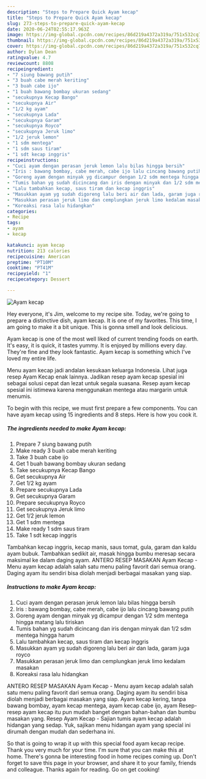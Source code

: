 ```yaml
---
description: "Steps to Prepare Quick Ayam kecap"
title: "Steps to Prepare Quick Ayam kecap"
slug: 273-steps-to-prepare-quick-ayam-kecap
date: 2020-06-24T02:55:17.963Z
image: https://img-global.cpcdn.com/recipes/86d219a4372a319a/751x532cq70/ayam-kecap-foto-resep-utama.jpg
thumbnail: https://img-global.cpcdn.com/recipes/86d219a4372a319a/751x532cq70/ayam-kecap-foto-resep-utama.jpg
cover: https://img-global.cpcdn.com/recipes/86d219a4372a319a/751x532cq70/ayam-kecap-foto-resep-utama.jpg
author: Dylan Dean
ratingvalue: 4.7
reviewcount: 8808
recipeingredient:
- "7 siung bawang putih"
- "3 buah cabe merah keriting"
- "3 buah cabe ijo"
- "1 buah bawang bombay ukuran sedang"
- "secukupnya Kecap Bango"
- "secukupnya Air"
- "1/2 kg ayam"
- "secukupnya Lada"
- "secukupnya Garam"
- "secukupnya Royco"
- "secukupnya Jeruk limo"
- "1/2 jeruk lemon"
- "1 sdm mentega"
- "1 sdm saus tiram"
- "1 sdt kecap inggris"
recipeinstructions:
- "Cuci ayam dengan perasan jeruk lemon lalu bilas hingga bersih"
- "Iris : bawang bombay, cabe merah, cabe ijo lalu cincang bawang putih"
- "Goreng ayam dengan minyak yg dicampur dengan 1/2 sdm mentega hingga matang lalu tiriskan"
- "Tumis bahan yg sudah dicincang dan iris dengan minyak dan 1/2 sdm mentega hingga harum"
- "Lalu tambahkan kecap, saus tiram dan kecap inggris"
- "Masukkan ayam yg sudah digoreng lalu beri air dan lada, garam juga royco"
- "Masukkan perasan jeruk limo dan cemplungkan jeruk limo kedalam masakan"
- "Koreaksi rasa lalu hidangkan"
categories:
- Recipe
tags:
- ayam
- kecap

katakunci: ayam kecap 
nutrition: 213 calories
recipecuisine: American
preptime: "PT10M"
cooktime: "PT41M"
recipeyield: "1"
recipecategory: Dessert

---
```



![Ayam kecap](https://img-global.cpcdn.com/recipes/86d219a4372a319a/751x532cq70/ayam-kecap-foto-resep-utama.jpg)

Hey everyone, it's Jim, welcome to my recipe site. Today, we're going to prepare a distinctive dish, ayam kecap. It is one of my favorites. This time, I am going to make it a bit unique. This is gonna smell and look delicious.

Ayam kecap is one of the most well liked of current trending foods on earth. It's easy, it is quick, it tastes yummy. It is enjoyed by millions every day. They're fine and they look fantastic. Ayam kecap is something which I've loved my entire life.

Menu ayam kecap jadi andalan kesukaan keluarga Indonesia. Lihat juga resep Ayam Kecap enak lainnya. Jadikan resep ayam kecap spesial ini sebagai solusi cepat dan lezat untuk segala suasana. Resep ayam kecap spesial ini istimewa karena menggunakan mentega atau margarin untuk menumis.


To begin with this recipe, we must first prepare a few components. You can have ayam kecap using 15 ingredients and 8 steps. Here is how you cook it.

<!--inarticleads1-->

##### The ingredients needed to make Ayam kecap:

1. Prepare 7 siung bawang putih
1. Make ready 3 buah cabe merah keriting
1. Take 3 buah cabe ijo
1. Get 1 buah bawang bombay ukuran sedang
1. Take secukupnya Kecap Bango
1. Get secukupnya Air
1. Get 1/2 kg ayam
1. Prepare secukupnya Lada
1. Get secukupnya Garam
1. Prepare secukupnya Royco
1. Get secukupnya Jeruk limo
1. Get 1/2 jeruk lemon
1. Get 1 sdm mentega
1. Make ready 1 sdm saus tiram
1. Take 1 sdt kecap inggris


Tambahkan kecap inggris, kecap manis, saus tomat, gula, garam dan kaldu ayam bubuk. Tambahkan sedikit air, masak hingga bumbu meresap secara maksimal ke dalam daging ayam. ANTERO RESEP MASAKAN Ayam Kecap - Menu ayam kecap adalah salah satu menu paling favorit dari semua orang. Daging ayam itu sendiri bisa diolah menjadi berbagai masakan yang siap. 

<!--inarticleads2-->

##### Instructions to make Ayam kecap:

1. Cuci ayam dengan perasan jeruk lemon lalu bilas hingga bersih
1. Iris : bawang bombay, cabe merah, cabe ijo lalu cincang bawang putih
1. Goreng ayam dengan minyak yg dicampur dengan 1/2 sdm mentega hingga matang lalu tiriskan
1. Tumis bahan yg sudah dicincang dan iris dengan minyak dan 1/2 sdm mentega hingga harum
1. Lalu tambahkan kecap, saus tiram dan kecap inggris
1. Masukkan ayam yg sudah digoreng lalu beri air dan lada, garam juga royco
1. Masukkan perasan jeruk limo dan cemplungkan jeruk limo kedalam masakan
1. Koreaksi rasa lalu hidangkan


ANTERO RESEP MASAKAN Ayam Kecap - Menu ayam kecap adalah salah satu menu paling favorit dari semua orang. Daging ayam itu sendiri bisa diolah menjadi berbagai masakan yang siap. Ayam kecap kering, tanpa bawang bombay, ayam kecap mentega, ayam kecap cabe ijo, ayam Resep-resep ayam kecap itu pun mudah banget dengan bahan-bahan dan bumbu masakan yang. Resep Ayam Kecap - Sajian tumis ayam kecap adalah hidangan yang sedap. Yuk, sajikan menu hidangan ayam yang special ini dirumah dengan mudah dan sederhana ini. 

So that is going to wrap it up with this special food ayam kecap recipe. Thank you very much for your time. I'm sure that you can make this at home. There's gonna be interesting food in home recipes coming up. Don't forget to save this page in your browser, and share it to your family, friends and colleague. Thanks again for reading. Go on get cooking!
